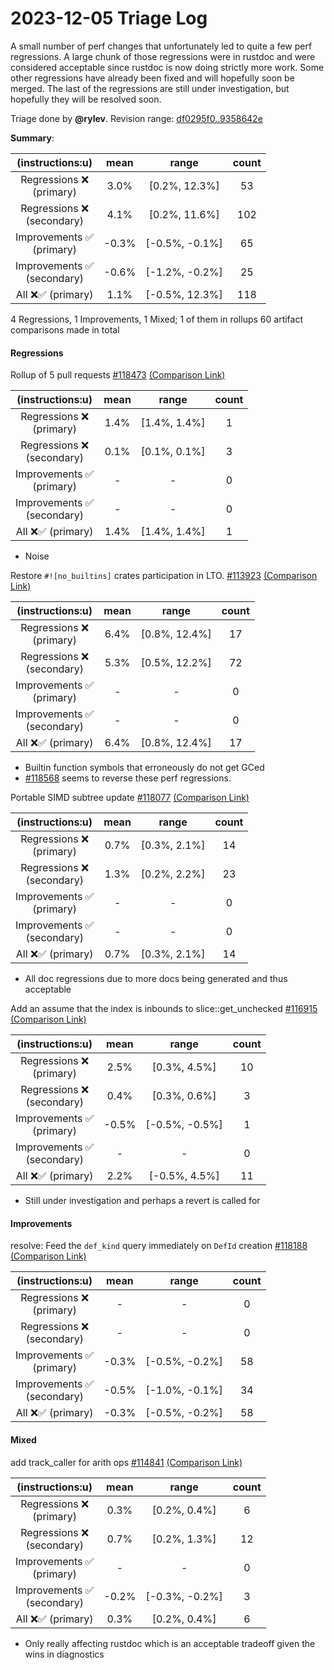 # 2023-12-05 Triage Log

A small number of perf changes that unfortunately led to quite a few perf regressions. A large chunk of those regressions were in rustdoc and were considered acceptable since rustdoc is now doing strictly more work. Some other regressions have already been fixed and will hopefully soon be merged. The last of the regressions are still under investigation, but hopefully they will be resolved soon.

Triage done by **@rylev**.
Revision range: [df0295f0..9358642e](https://perf.rust-lang.org/?start=df0295f07175acc7325ce3ca4152eb05752af1f2&end=9358642e3b8560eee89e6f40aa996c8394a3db31&absolute=false&stat=instructions%3Au)

**Summary**:

| (instructions:u)                   | mean  | range          | count |
|:----------------------------------:|:-----:|:--------------:|:-----:|
| Regressions ❌ <br /> (primary)    | 3.0%  | [0.2%, 12.3%]  | 53    |
| Regressions ❌ <br /> (secondary)  | 4.1%  | [0.2%, 11.6%]  | 102   |
| Improvements ✅ <br /> (primary)   | -0.3% | [-0.5%, -0.1%] | 65    |
| Improvements ✅ <br /> (secondary) | -0.6% | [-1.2%, -0.2%] | 25    |
| All ❌✅ (primary)                 | 1.1%  | [-0.5%, 12.3%] | 118   |


4 Regressions, 1 Improvements, 1 Mixed; 1 of them in rollups
60 artifact comparisons made in total

#### Regressions

Rollup of 5 pull requests [#118473](https://github.com/rust-lang/rust/pull/118473) [(Comparison Link)](https://perf.rust-lang.org/compare.html?start=c52b8763bf36027f24baabe1f97cab3d3571c9e5&end=1670ff64bf1ccb2ad71068254b53725631c55864&stat=instructions:u)

| (instructions:u)                   | mean | range        | count |
|:----------------------------------:|:----:|:------------:|:-----:|
| Regressions ❌ <br /> (primary)    | 1.4% | [1.4%, 1.4%] | 1     |
| Regressions ❌ <br /> (secondary)  | 0.1% | [0.1%, 0.1%] | 3     |
| Improvements ✅ <br /> (primary)   | -    | -            | 0     |
| Improvements ✅ <br /> (secondary) | -    | -            | 0     |
| All ❌✅ (primary)                 | 1.4% | [1.4%, 1.4%] | 1     |
- Noise


Restore `#![no_builtins]` crates participation in LTO. [#113923](https://github.com/rust-lang/rust/pull/113923) [(Comparison Link)](https://perf.rust-lang.org/compare.html?start=9cf18e98f82d85fa41141391d54485b8747da46f&end=8c2b57721728233e074db69d93517614de338055&stat=instructions:u)

| (instructions:u)                   | mean | range         | count |
|:----------------------------------:|:----:|:-------------:|:-----:|
| Regressions ❌ <br /> (primary)    | 6.4% | [0.8%, 12.4%] | 17    |
| Regressions ❌ <br /> (secondary)  | 5.3% | [0.5%, 12.2%] | 72    |
| Improvements ✅ <br /> (primary)   | -    | -             | 0     |
| Improvements ✅ <br /> (secondary) | -    | -             | 0     |
| All ❌✅ (primary)                 | 6.4% | [0.8%, 12.4%] | 17    |
- Builtin function symbols that erroneously do not get GCed
- [#118568](https://github.com/rust-lang/rust/pull/118568) seems to reverse these perf regressions.


Portable SIMD subtree update [#118077](https://github.com/rust-lang/rust/pull/118077) [(Comparison Link)](https://perf.rust-lang.org/compare.html?start=0908f173fd884ae90584e0b0bca83cb270c23936&end=3f1e30a0a595f1d29fb10d41d9a58811ffdefb6a&stat=instructions:u)

| (instructions:u)                   | mean | range        | count |
|:----------------------------------:|:----:|:------------:|:-----:|
| Regressions ❌ <br /> (primary)    | 0.7% | [0.3%, 2.1%] | 14    |
| Regressions ❌ <br /> (secondary)  | 1.3% | [0.2%, 2.2%] | 23    |
| Improvements ✅ <br /> (primary)   | -    | -            | 0     |
| Improvements ✅ <br /> (secondary) | -    | -            | 0     |
| All ❌✅ (primary)                 | 0.7% | [0.3%, 2.1%] | 14    |
- All doc regressions due to more docs being generated and thus acceptable


Add an assume that the index is inbounds to slice::get_unchecked [#116915](https://github.com/rust-lang/rust/pull/116915) [(Comparison Link)](https://perf.rust-lang.org/compare.html?start=c9808f87028e16d134438787cab3d4cc16d05fe2&end=85a4bd8f5873aa3ec5eb38baf63b89aa9bd21a7b&stat=instructions:u)

| (instructions:u)                   | mean  | range          | count |
|:----------------------------------:|:-----:|:--------------:|:-----:|
| Regressions ❌ <br /> (primary)    | 2.5%  | [0.3%, 4.5%]   | 10    |
| Regressions ❌ <br /> (secondary)  | 0.4%  | [0.3%, 0.6%]   | 3     |
| Improvements ✅ <br /> (primary)   | -0.5% | [-0.5%, -0.5%] | 1     |
| Improvements ✅ <br /> (secondary) | -     | -              | 0     |
| All ❌✅ (primary)                 | 2.2%  | [-0.5%, 4.5%]  | 11    |
- Still under investigation and perhaps a revert is called for


#### Improvements

resolve: Feed the `def_kind` query immediately on `DefId` creation [#118188](https://github.com/rust-lang/rust/pull/118188) [(Comparison Link)](https://perf.rust-lang.org/compare.html?start=df0295f07175acc7325ce3ca4152eb05752af1f2&end=5facb422f8a5a61df515572fe79b02433639d565&stat=instructions:u)

| (instructions:u)                   | mean  | range          | count |
|:----------------------------------:|:-----:|:--------------:|:-----:|
| Regressions ❌ <br /> (primary)    | -     | -              | 0     |
| Regressions ❌ <br /> (secondary)  | -     | -              | 0     |
| Improvements ✅ <br /> (primary)   | -0.3% | [-0.5%, -0.2%] | 58    |
| Improvements ✅ <br /> (secondary) | -0.5% | [-1.0%, -0.1%] | 34    |
| All ❌✅ (primary)                 | -0.3% | [-0.5%, -0.2%] | 58    |


#### Mixed

add track_caller for arith ops [#114841](https://github.com/rust-lang/rust/pull/114841) [(Comparison Link)](https://perf.rust-lang.org/compare.html?start=bbefc9837f4157cc09ed60e6d7b21e345d582dd9&end=b1e56deadaf4b08cd591feaa1a1283348298427d&stat=instructions:u)

| (instructions:u)                   | mean  | range          | count |
|:----------------------------------:|:-----:|:--------------:|:-----:|
| Regressions ❌ <br /> (primary)    | 0.3%  | [0.2%, 0.4%]   | 6     |
| Regressions ❌ <br /> (secondary)  | 0.7%  | [0.2%, 1.3%]   | 12    |
| Improvements ✅ <br /> (primary)   | -     | -              | 0     |
| Improvements ✅ <br /> (secondary) | -0.2% | [-0.3%, -0.2%] | 3     |
| All ❌✅ (primary)                 | 0.3%  | [0.2%, 0.4%]   | 6     |
- Only really affecting rustdoc which is an acceptable tradeoff given the wins in diagnostics

